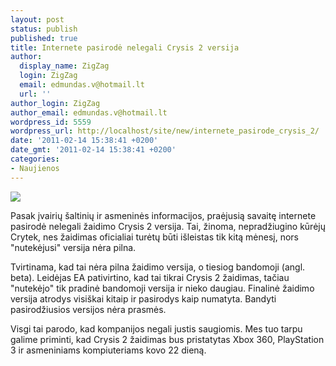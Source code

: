 ```yaml
---
layout: post
status: publish
published: true
title: Internete pasirodė nelegali Crysis 2 versija
author:
  display_name: ZigZag
  login: ZigZag
  email: edmundas.v@hotmail.lt
  url: ''
author_login: ZigZag
author_email: edmundas.v@hotmail.lt
wordpress_id: 5559
wordpress_url: http://localhost/site/new/internete_pasirode_crysis_2/
date: '2011-02-14 15:38:41 +0200'
date_gmt: '2011-02-14 15:38:41 +0200'
categories:
- Naujienos
---
```

<div class="imgright"><img src="http://technews.lt/upload/1292506921_crysis2.jpg"  /></div>
<p>Pasak įvairių šaltinių ir asmeninės informacijos, praėjusią savaitę internete pasirodė nelegali žaidimo Crysis 2 versija. Tai, žinoma, nepradžiugino kūrėjų Crytek, nes žaidimas oficialiai turėtų būti išleistas tik kitą mėnesį, nors "nutekėjusi" versija nėra pilna.</p>
<p>Tvirtinama, kad tai nėra pilna žaidimo versija, o tiesiog bandomoji (angl. beta). Leidėjas EA pativirtino, kad tai tikrai Crysis 2 žaidimas, tačiau "nutekėjo" tik pradinė bandomoji versija ir nieko daugiau. Finalinė žaidimo versija atrodys visiškai kitaip ir pasirodys kaip numatyta. Bandyti pasirodžiusios versijos nėra prasmės.</p>
<p>Visgi tai parodo, kad kompanijos negali justis saugiomis. Mes tuo tarpu galime priminti, kad Crysis 2 žaidimas bus pristatytas Xbox 360, PlayStation 3 ir asmeniniams kompiuteriams kovo 22 dieną.</p>
